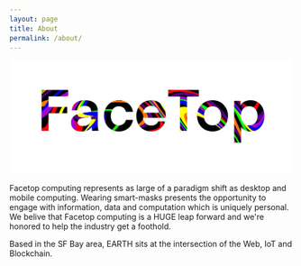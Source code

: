 ```yaml
---
layout: page
title: About
permalink: /about/
---
```


![Facetop logo](/assets/facetop_logo.jpg)

Facetop computing represents as large of a paradigm shift as desktop and mobile computing. Wearing smart-masks presents the opportunity to engage with information, data and computation which is uniquely personal. We belive that Facetop computing is a HUGE leap forward and we're honored to help the industry get a foothold.

Based in the SF Bay area, EARTH sits at the intersection of the Web, IoT and Blockchain.
